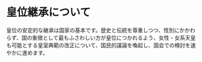 # 皇位継承について

皇位の安定的な継承は国家の基本です。歴史と伝統を尊重しつつ、性別にかかわらず、国の象徴として最もふさわしい方が皇位につかれるよう、女性・女系天皇も可能とする皇室典範の改正について、国民的議論を喚起し、国会での検討を速やかに進めます。